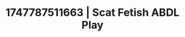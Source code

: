 ---
categories:
- Alt romance
- Back arch
- Hand over mouth play
- Modesty
- Cheerleader roleplay
image: /assets/images/1747787511663.jpg
layout: post
seo:
  description: Featured content with exclusive ABDL Play, Scat Fetish. HD images available.
  keywords: ABDL Play, Scat Fetish
  og_image: /assets/images/1747787511663.jpg
  schema_type: VisualArtwork
tags:
- '#1747787511663'
- Scat Fetish
- ABDL Play
title: 1747787511663 | Scat Fetish ABDL Play
---